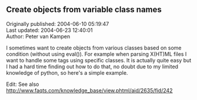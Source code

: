 ## Create objects from variable class names  
Originally published: 2004-06-10 05:19:47  
Last updated: 2004-06-23 12:40:01  
Author: Peter van Kampen  
  
I sometimes want to create objects from various classes based on some condition (without using eval()). For example when parsing X(HT)ML files I want to handle some tags using specific classes. It is actually quite easy but I had a hard time finding out how to do that, no doubt due to my limited knowledge of python, so here's a simple example.

Edit: See also <a href="http://www.faqts.com/knowledge_base/view.phtml/aid/2635/fid/242">http://www.faqts.com/knowledge_base/view.phtml/aid/2635/fid/242</a>